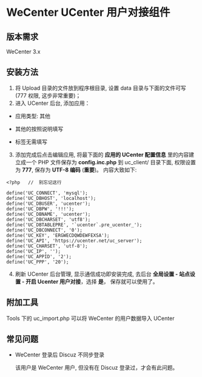 # WeCenter UCenter 用户对接组件

## 版本需求

 WeCenter 3.x

## 安装方法
  
 1. 将 Upload 目录的文件放到程序根目录, 设置 data 目录与下面的文件可写 (777 权限, 这步非常重要)；
 2. 进入 UCenter 后台, 添加应用：

 - 应用类型: 其他

 - 其他的按照说明填写
 
 - 标签无需填写

 3. 添加完成后点击编辑应用, 将最下面的 **应用的 UCenter 配置信息** 里的内容建立成一个 PHP 文件保存为 **config.inc.php** 到 uc_client/ 目录下面, 权限设置为 **777**, 保存为 **UTF-8 编码** (**重要**)。 内容大致如下:
 
```
<?php	// 	别忘记这行

define('UC_CONNECT', 'mysql');	
define('UC_DBHOST', 'localhost');
define('UC_DBUSER', 'ucenter');
define('UC_DBPW', '!!!');
define('UC_DBNAME', 'ucenter');
define('UC_DBCHARSET', 'utf8');
define('UC_DBTABLEPRE', '`ucenter`.pre_ucenter_');
define('UC_DBCONNECT', '0');
define('UC_KEY', 'ERGWECDQWDEWFEXSA');
define('UC_API', 'https://ucenter.net/uc_server');
define('UC_CHARSET', 'utf-8');
define('UC_IP', '');
define('UC_APPID', '2');
define('UC_PPP', '20');
```

 4. 刷新 UCenter 后台管理, 显示通信成功即安装完成, 去后台 **全局设置 - 站点设置 - 开启 Ucenter 用户对接**，选择 **是**， 保存就可以使用了。
 
 ## 附加工具
 
 Tools 下的 uc_import.php 可以将 WeCenter 的用户数据导入 UCenter
 
 ## 常见问题
 
 - WeCenter 登录后 Discuz 不同步登录
 
 	该用户是 WeCenter 用户, 但没有在 Discuz 登录过，才会有此问题。
